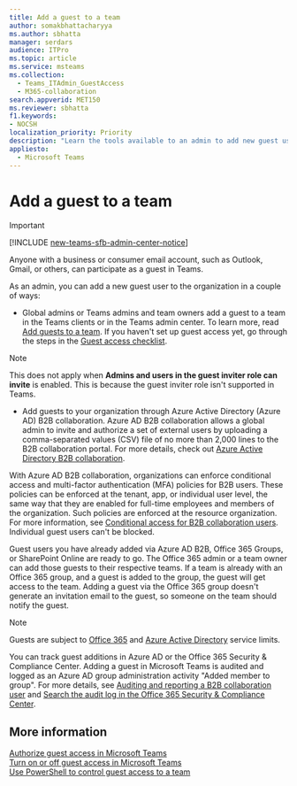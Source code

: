 ```yaml
---
title: Add a guest to a team
author: somakbhattacharyya
ms.author: sbhatta
manager: serdars
audience: ITPro
ms.topic: article
ms.service: msteams
ms.collection: 
  - Teams_ITAdmin_GuestAccess
  - M365-collaboration
search.appverid: MET150
ms.reviewer: sbhatta
f1.keywords:
- NOCSH
localization_priority: Priority
description: "Learn the tools available to an admin to add new guest users to an organization, including the Microsoft Teams desktop and web clients and the Azure Active Directory B2B collaboration portal."
appliesto: 
  - Microsoft Teams
---
```


Add a guest to a team
=====================
> [!IMPORTANT]
> [!INCLUDE [new-teams-sfb-admin-center-notice](includes/new-teams-sfb-admin-center-notice.md)]

Anyone with a business or consumer email account, such as Outlook, Gmail, or others, can participate as a guest in Teams.

As an admin, you can add a new guest user to the organization in a couple of ways:
- Global admins or Teams admins and team owners add a guest to a team in the Teams clients or in the Teams admin center. To learn more, read [Add guests to a team](https://support.office.com/article/add-guests-to-a-team-fccb4fa6-f864-4508-bdde-256e7384a14f). If you haven't set up guest access yet, go through the steps in the [Guest access checklist](guest-access-checklist.md).

> [!NOTE] 
> This does not apply when **Admins and users in the guest inviter role can invite** is enabled. This is because the guest inviter role isn't supported in Teams.

- Add guests to your organization through Azure Active Directory (Azure AD) B2B collaboration. Azure AD B2B collaboration allows a global admin to invite and authorize a set of external users by uploading a comma-separated values (CSV) file of no more than 2,000 lines to the B2B collaboration portal. For more details, check out [Azure Active Directory B2B collaboration](https://go.microsoft.com/fwlink/p/?linkid=826383).

With Azure AD B2B collaboration, organizations can enforce conditional access and multi-factor authentication (MFA) policies for B2B users. These policies can be enforced at the tenant, app, or individual user level, the same way that they are enabled for full-time employees and members of the organization. Such policies are enforced at the resource organization. For more information, see  [Conditional access for B2B collaboration users](https://go.microsoft.com/fwlink/?linkid=857454). Individual guest users can't be blocked.

Guest users you have already added via Azure AD B2B, Office 365 Groups, or SharePoint Online are ready to go. The Office 365 admin or a team owner can add those guests to their respective teams. If a team is already with an Office 365 group, and a guest is added to the group, the guest will get access to the team. Adding a guest via the Office 365 group doesn't generate an invitation email to the guest, so someone on the team should notify the guest.

> [!NOTE]
> Guests are subject to  [Office 365](https://go.microsoft.com/fwlink/p/?linkid=282347) and [Azure Active Directory](https://go.microsoft.com/fwlink/p/?linkid=853019) service limits.

You can track guest additions in Azure AD or the Office 365 Security &amp; Compliance Center. Adding a guest in Microsoft Teams is audited and logged as an Azure AD group administration activity "Added member to group". For more details, see  [Auditing and reporting a B2B collaboration user](https://go.microsoft.com/fwlink/p/?linkid=858884) and [Search the audit log in the Office 365 Security &amp; Compliance Center](https://support.office.com/article/Search-the-audit-log-in-the-Office-365-Security--Compliance-Center-0d4d0f35-390b-4518-800e-0c7ec95e946c).


## More information

[Authorize guest access in Microsoft Teams](teams-dependencies.md)</br>
[Turn on or off guest access in Microsoft Teams](set-up-guests.md)</br>
[Use PowerShell to control guest access to a team](guest-access-powershell.md)
